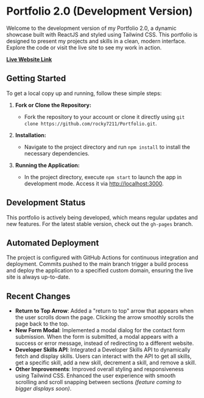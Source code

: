 # Portfolio 2.0 (Development Version)

Welcome to the development version of my Portfolio 2.0, a dynamic showcase built with ReactJS and styled using Tailwind CSS. This portfolio is designed to present my projects and skills in a clean, modern interface. Explore the code or visit the live site to see my work in action.

[**Live Website Link**](https://jaredmcdowall.me/)

## Getting Started

To get a local copy up and running, follow these simple steps:

1. **Fork or Clone the Repository:**
   - Fork the repository to your account or clone it directly using `git clone https://github.com/rocky7211/Portfolio.git`.

2. **Installation:**
   - Navigate to the project directory and run `npm install` to install the necessary dependencies.

3. **Running the Application:**
   - In the project directory, execute `npm start` to launch the app in development mode. Access it via [http://localhost:3000](http://localhost:3000).

## Development Status

This portfolio is actively being developed, which means regular updates and new features. For the latest stable version, check out the `gh-pages` branch.

## Automated Deployment

The project is configured with GitHub Actions for continuous integration and deployment. Commits pushed to the main branch trigger a build process and deploy the application to a specified custom domain, ensuring the live site is always up-to-date.

## Recent Changes

- **Return to Top Arrow**: Added a "return to top" arrow that appears when the user scrolls down the page. Clicking the arrow smoothly scrolls the page back to the top.
- **New Form Modal**: Implemented a modal dialog for the contact form submission. When the form is submitted, a modal appears with a success or error message, instead of redirecting to a different website.
- **Developer Skills API**: Integrated a Developer Skills API to dynamically fetch and display skills. Users can interact with the API to get all skills, get a specific skill, add a new skill, decrement a skill, and remove a skill.
- **Other Improvements**: Improved overall styling and responsiveness using Tailwind CSS. Enhanced the user experience with smooth scrolling and scroll snapping between sections *(feature coming to bigger displays soon)*.